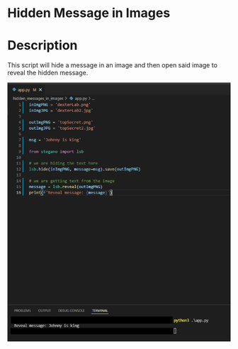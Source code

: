 # Hidden Message in Images
# Description
This script will hide a message in an image and then open said image to reveal the hidden message.

![script and output](https://raw.githubusercontent.com/johnnylieu/hidden_messages_in_images/main/app%20screen%20shot.bmp "script and output")